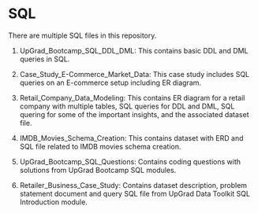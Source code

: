 # SQL

There are multiple SQL files in this repository.

1. UpGrad_Bootcamp_SQL_DDL_DML:
                    This contains basic DDL and DML queries in SQL.

2. Case_Study_E-Commerce_Market_Data:
                   This case study includes SQL queries on an E-commerce setup including ER diagram.

3. Retail_Company_Data_Modeling:
                  This contains ER diagram for a retail company with multiple tables, SQL queries for DDL and DML, SQL quering for some of the
                  important insights, and the associated dataset file.

5. IMDB_Movies_Schema_Creation:
                  This contains dataset with ERD and SQL file related to IMDB movies schema creation.

6. UpGrad_Bootcamp_SQL_Questions:
                  Contains coding questions with solutions from UpGrad Bootcamp SQL modules.

7. Retailer_Business_Case_Study:
                  Contains dataset description, problem statement document and query SQL file from UpGrad Data Toolkit SQL Introduction module.
